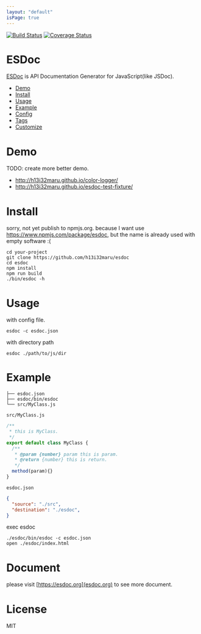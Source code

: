 ```yaml
---
layout: "default"
isPage: true
---
```


[![Build Status](https://travis-ci.org/h13i32maru/esdoc.svg?branch=master)](https://travis-ci.org/h13i32maru/esdoc)
[![Coverage Status](https://coveralls.io/repos/h13i32maru/esdoc/badge.svg)](https://coveralls.io/r/h13i32maru/esdoc)
# ESDoc

[ESDoc](https://github.com/h13i32maru/esdoc) is API Documentation Generator for JavaScript(like JSDoc).

- [Demo](#demo)
- [Install](#install)
- [Usage](#usage)
- [Example](#example)
- [Config](config.html)
- [Tags](tags.html)
- [Customize](customize.html)

# Demo
TODO: create more better demo.

- http://h13i32maru.github.io/color-logger/
- http://h13i32maru.github.io/esdoc-test-fixture/

# Install
sorry, not yet publish to npmjs.org.
because I want use https://www.npmjs.com/package/esdoc, but the name is already used with empty software :(

```
cd your-project
git clone https://github.com/h13i32maru/esdoc
cd esdoc
npm install
npm run build
./bin/esdoc -h
```

# Usage
with config file.

```
esdoc -c esdoc.json
```

with directory path

```
esdoc ./path/to/js/dir
```

# Example
```
├── esdoc.json
├── esdoc/bin/esdoc
└── src/MyClass.js
```

``src/MyClass.js``

```javascript
/**
 * this is MyClass.
 */
export default class MyClass {
  /**
   * @param {number} param this is param.
   * @return {number} this is return.
   */
  method(param){}
}
```

``esdoc.json``

```json
{
  "source": "./src",
  "destination": "./esdoc",
}
```

exec esdoc

```
./esdoc/bin/esdoc -c esdoc.json
open ./esdoc/index.html
```

# Document
please visit [https://esdoc.org](esdoc.org) to see more document.

# License
MIT


